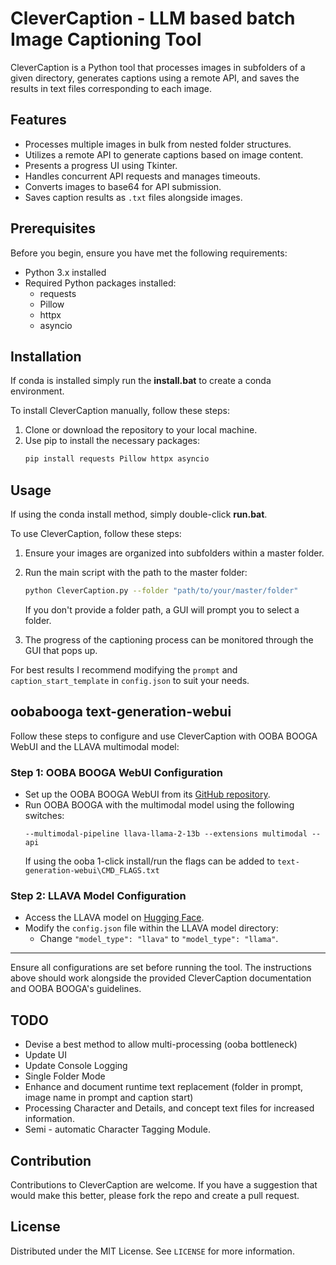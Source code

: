 # CleverCaption - LLM based batch Image Captioning Tool

CleverCaption is a Python tool that processes images in subfolders of a given directory, generates captions using a remote API, and saves the results in text files corresponding to each image.

## Features

- Processes multiple images in bulk from nested folder structures.
- Utilizes a remote API to generate captions based on image content.
- Presents a progress UI using Tkinter.
- Handles concurrent API requests and manages timeouts.
- Converts images to base64 for API submission.
- Saves caption results as `.txt` files alongside images.

## Prerequisites

Before you begin, ensure you have met the following requirements:

- Python 3.x installed
- Required Python packages installed:
  - requests
  - Pillow
  - httpx
  - asyncio

## Installation

If conda is installed simply run the **install.bat** to create a conda environment.

To install CleverCaption manually, follow these steps:

1. Clone or download the repository to your local machine.
2. Use pip to install the necessary packages:
   ```sh
   pip install requests Pillow httpx asyncio
   ```

## Usage

If using the conda install method, simply double-click **run.bat**.

To use CleverCaption, follow these steps:

1. Ensure your images are organized into subfolders within a master folder.
2. Run the main script with the path to the master folder:
   ```sh
   python CleverCaption.py --folder "path/to/your/master/folder"
   ```
   If you don't provide a folder path, a GUI will prompt you to select a folder.

3. The progress of the captioning process can be monitored through the GUI that pops up.

For best results I recommend modifying the `prompt` and `caption_start_template` in `config.json` to suit your needs.

## oobabooga text-generation-webui

Follow these steps to configure and use CleverCaption with OOBA BOOGA WebUI and the LLAVA multimodal model:

### Step 1: OOBA BOOGA WebUI Configuration
- Set up the OOBA BOOGA WebUI from its [GitHub repository](https://github.com/oobabooga/text-generation-webui).
- Run OOBA BOOGA with the multimodal model using the following switches:
  ```
  --multimodal-pipeline llava-llama-2-13b --extensions multimodal --api
  ```
  If using the ooba 1-click install/run the flags can be added to `text-generation-webui\CMD_FLAGS.txt`

### Step 2: LLAVA Model Configuration
- Access the LLAVA model on [Hugging Face](https://huggingface.co/liuhaotian/llava-v1.5-13b).
- Modify the `config.json` file within the LLAVA model directory:
  - Change `"model_type": "llava"` to `"model_type": "llama"`.

---

Ensure all configurations are set before running the tool. The instructions above should work alongside the provided CleverCaption documentation and OOBA BOOGA's guidelines.

## TODO

- Devise a best method to allow multi-processing (ooba bottleneck)
- Update UI
- Update Console Logging
- Single Folder Mode
- Enhance and document runtime text replacement (folder in prompt, image name in prompt and caption start)
- Processing Character and Details, and concept text files for increased information.
- Semi - automatic Character Tagging Module.

## Contribution

Contributions to CleverCaption are welcome. If you have a suggestion that would make this better, please fork the repo and create a pull request.

## License

Distributed under the MIT License. See `LICENSE` for more information.